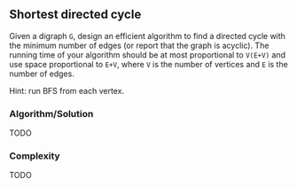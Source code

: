 ## Shortest directed cycle

Given a digraph `G`, design an efficient algorithm to find a directed cycle with
the minimum number of edges (or report that the graph is acyclic). The running
time of your algorithm should be at most proportional to  `V(E+V)` and use space
proportional to  `E+V`, where  `V` is the number of vertices and  `E` is the
number of edges.

Hint: run BFS from each vertex.

### Algorithm/Solution

TODO

### Complexity

TODO